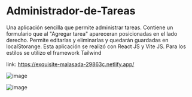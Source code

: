 # Administrador-de-Tareas

Una aplicación sencilla que permite administrar tareas.
Contiene un formulario que al "Agregar tarea" apareceran posicionadas en el lado derecho.
Permite editarlas y eliminarlas y quedarán guardadas en localStorange.
Esta aplicación se realizó con React JS y Vite JS.
Para los estilos se utilizo el framework Tailwind

link: https://exquisite-malasada-29863c.netlify.app/

![image](https://user-images.githubusercontent.com/89424062/216703792-c9673bc7-6058-4a4a-a17f-cb91cde46aa3.png)


![image](https://user-images.githubusercontent.com/89424062/216704207-fd70cf2b-8845-4bf6-a5ef-f9ad2e279e80.png)

